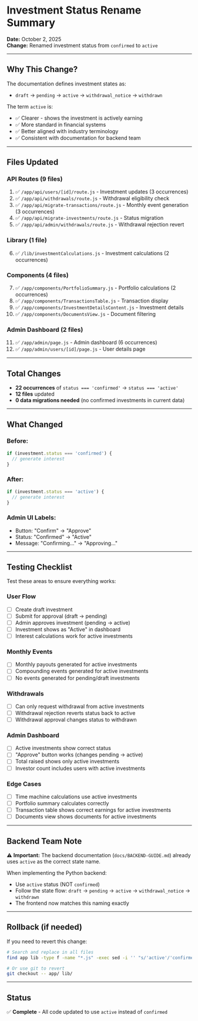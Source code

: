 # Investment Status Rename Summary

**Date:** October 2, 2025  
**Change:** Renamed investment status from `confirmed` to `active`

---

## Why This Change?

The documentation defines investment states as:
- `draft` → `pending` → `active` → `withdrawal_notice` → `withdrawn`

The term `active` is:
- ✅ Clearer - shows the investment is actively earning
- ✅ More standard in financial systems
- ✅ Better aligned with industry terminology
- ✅ Consistent with documentation for backend team

---

## Files Updated

### API Routes (9 files)
1. ✅ `/app/api/users/[id]/route.js` - Investment updates (3 occurrences)
2. ✅ `/app/api/withdrawals/route.js` - Withdrawal eligibility check
3. ✅ `/app/api/migrate-transactions/route.js` - Monthly event generation (3 occurrences)
4. ✅ `/app/api/migrate-investments/route.js` - Status migration
5. ✅ `/app/api/admin/withdrawals/route.js` - Withdrawal rejection revert

### Library (1 file)
6. ✅ `/lib/investmentCalculations.js` - Investment calculations (2 occurrences)

### Components (4 files)
7. ✅ `/app/components/PortfolioSummary.js` - Portfolio calculations (2 occurrences)
8. ✅ `/app/components/TransactionsTable.js` - Transaction display
9. ✅ `/app/components/InvestmentDetailsContent.js` - Investment details
10. ✅ `/app/components/DocumentsView.js` - Document filtering

### Admin Dashboard (2 files)
11. ✅ `/app/admin/page.js` - Admin dashboard (6 occurrences)
12. ✅ `/app/admin/users/[id]/page.js` - User details page

---

## Total Changes

- **22 occurrences** of `status === 'confirmed'` → `status === 'active'`
- **12 files** updated
- **0 data migrations needed** (no confirmed investments in current data)

---

## What Changed

### Before:
```javascript
if (investment.status === 'confirmed') {
  // generate interest
}
```

### After:
```javascript
if (investment.status === 'active') {
  // generate interest
}
```

### Admin UI Labels:
- Button: "Confirm" → "Approve"  
- Status: "Confirmed" → "Active"
- Message: "Confirming..." → "Approving..."

---

## Testing Checklist

Test these areas to ensure everything works:

### User Flow
- [ ] Create draft investment
- [ ] Submit for approval (draft → pending)
- [ ] Admin approves investment (pending → active)
- [ ] Investment shows as "Active" in dashboard
- [ ] Interest calculations work for active investments

### Monthly Events
- [ ] Monthly payouts generated for active investments
- [ ] Compounding events generated for active investments
- [ ] No events generated for pending/draft investments

### Withdrawals
- [ ] Can only request withdrawal from active investments
- [ ] Withdrawal rejection reverts status back to active
- [ ] Withdrawal approval changes status to withdrawn

### Admin Dashboard
- [ ] Active investments show correct status
- [ ] "Approve" button works (changes pending → active)
- [ ] Total raised shows only active investments
- [ ] Investor count includes users with active investments

### Edge Cases
- [ ] Time machine calculations use active investments
- [ ] Portfolio summary calculates correctly
- [ ] Transaction table shows correct earnings for active investments
- [ ] Documents view shows documents for active investments

---

## Backend Team Note

⚠️ **Important:** The backend documentation (`docs/BACKEND-GUIDE.md`) already uses `active` as the correct state name. 

When implementing the Python backend:
- Use `active` status (NOT `confirmed`)
- Follow the state flow: `draft` → `pending` → `active` → `withdrawal_notice` → `withdrawn`
- The frontend now matches this naming exactly

---

## Rollback (if needed)

If you need to revert this change:

```bash
# Search and replace in all files
find app lib -type f -name "*.js" -exec sed -i '' "s/'active'/'confirmed'/g" {} +

# Or use git to revert
git checkout -- app/ lib/
```

---

## Status

✅ **Complete** - All code updated to use `active` instead of `confirmed`

